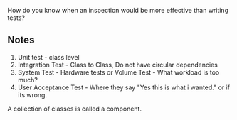 How do you know when an inspection would be more effective than writing tests?

## Notes
1. Unit test - class level
2. Integration Test - Class to Class, Do not have circular dependencies
3. System Test - Hardware tests or Volume Test - What workload is too much?
4. User Acceptance Test - Where they say "Yes this is what i wanted." or if its wrong. 

A collection of classes is called a component. 
